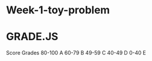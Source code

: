 # Week-1-toy-problem
# GRADE.JS
Score      Grades
80-100       A
60-79        B
49-59        C
40-49        D
0-40         E


